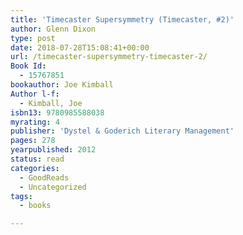 ```yaml
---
title: 'Timecaster Supersymmetry (Timecaster, #2)'
author: Glenn Dixon
type: post
date: 2018-07-28T15:08:41+00:00
url: /timecaster-supersymmetry-timecaster-2/
Book Id:
  - 15767851
bookauthor: Joe Kimball
Author l-f:
  - Kimball, Joe
isbn13: 9780985588038
myrating: 4
publisher: 'Dystel & Goderich Literary Management'
pages: 278
yearpublished: 2012
status: read
categories:
  - GoodReads
  - Uncategorized
tags:
  - books

---
```

